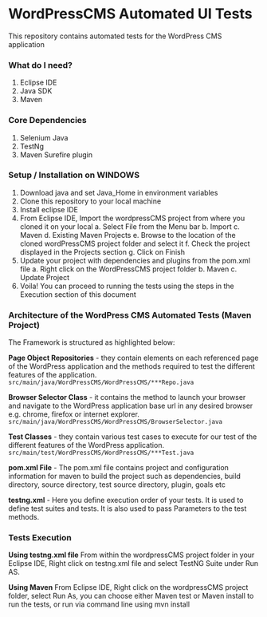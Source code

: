 # WordPressCMS Automated UI Tests
This repository contains automated tests for the WordPress CMS application

### What do I need?
1. Eclipse IDE
2. Java SDK
3. Maven

### Core Dependencies
1. Selenium Java
2. TestNg
3. Maven Surefire plugin

### Setup / Installation on WINDOWS
1. Download java and set Java_Home in environment variables
2. Clone this repository to your local machine
3. Install eclipse IDE
4. From Eclipse IDE, Import the wordpressCMS project from where you cloned it on your local
a. Select File from the Menu bar 
b. Import 
c. Maven 
d. Existing Maven Projects 
e. Browse to the location of the cloned wordPressCMS project folder and select it 
f. Check the project displayed in the Projects section 
g. Click on Finish
5. Update your project with dependencies and plugins from the pom.xml file
a. Right click on the WordPressCMS project folder 
b. Maven 
c. Update Project
6. Voila! You can proceed to running the tests using the steps in the Execution section of this document

### Architecture of the WordPress CMS Automated Tests (Maven Project)
The Framework is structured as highlighted below:

**Page Object Repositories** - they contain elements on each referenced page of the WordPress application and the methods required to test the different features of the application.
`src/main/java/WordPressCMS/WordPressCMS/***Repo.java`

**Browser Selector Class** - it contains the method to launch your browser and navigate to the WordPress application base url in any desired browser e.g. chrome, firefox or internet explorer.
`src/main/java/WordPressCMS/WordPressCMS/BrowserSelector.java`

**Test Classes** - they contain various test cases to execute for our test of the different features of the WordPress application. 
`src/main/test/WordPressCMS/WordPressCMS/***Test.java`

**pom.xml File** - The pom.xml file contains project and configuration information for maven to build the project such as dependencies, build directory, source directory, test source directory, plugin, goals etc

**testng.xml** - Here you define execution order of your tests. It is used to define test suites and tests. It is also used to pass Parameters to the test methods.

### Tests Execution
**Using testng.xml file**
From within the wordpressCMS project folder in your Eclipse IDE, Right click on testng.xml file and select TestNG Suite under Run AS.

**Using Maven**
From Eclipse IDE, Right click on the wordpressCMS project folder, select Run As, you can choose either Maven test or Maven install to run the tests, or run via command line using mvn install
